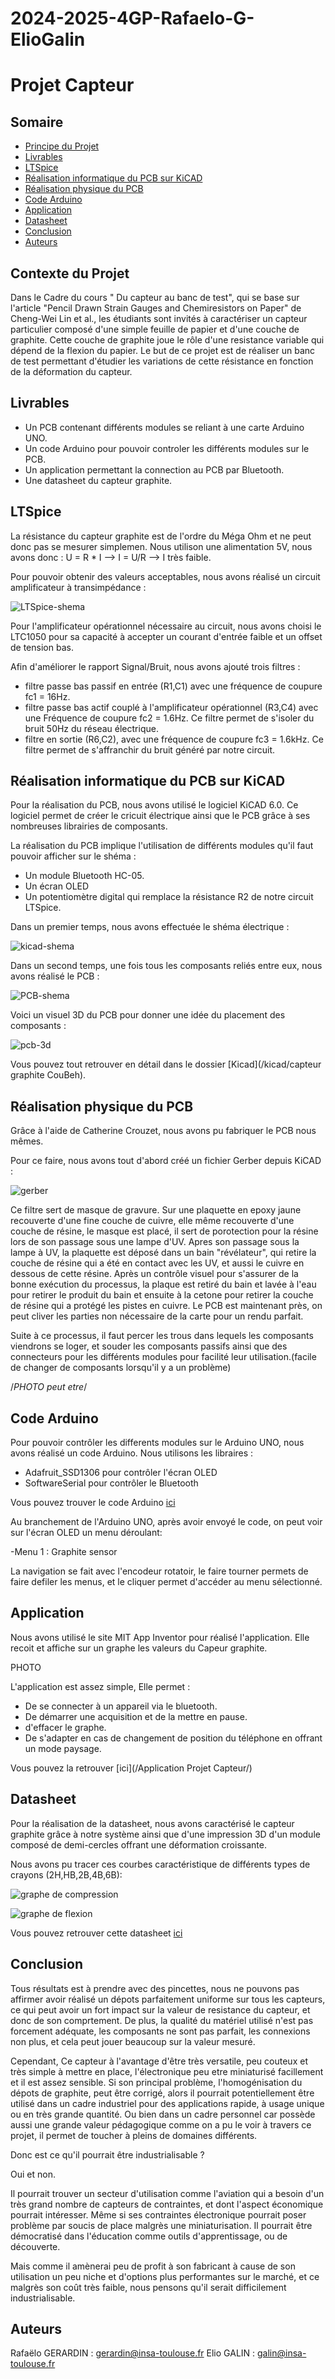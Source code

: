 # 2024-2025-4GP-Rafaelo-G-ElioGalin

# Projet Capteur

## Somaire

- [Principe du Projet](#principe-du-projet)
- [Livrables](#livrables)
- [LTSpice](#ltspice)
- [Réalisation informatique du PCB sur KiCAD](#Realisation-informatique-du-pcb-sur-kicad)
- [Réalisation physique du PCB](#Réalisation-physique-du-PCB)
- [Code Arduino](#code-arduino)
- [Application](#application)
- [Datasheet](#datasheet)
- [Conclusion](#conclusion)
- [Auteurs](#auteurs)


## Contexte du Projet
Dans le Cadre du cours " Du capteur au banc de test", qui se base sur l'article "Pencil Drawn Strain Gauges and Chemiresistors on Paper" de Cheng-Wei Lin et al., les étudiants sont invités à caractériser un capteur particulier composé d'une simple feuille de papier et d'une couche de graphite. Cette couche de graphite joue le rôle d'une resistance variable qui dépend de la flexion du papier. Le but de ce projet est de réaliser un banc de test permettant d'étudier les variations de cette résistance en fonction de la déformation du capteur.


## Livrables

- Un PCB contenant différents modules se reliant à une carte Arduino UNO.
- Un code Arduino pour pouvoir controler les différents modules sur le PCB.
- Un application permettant la connection au PCB par Bluetooth.
- Une datasheet du capteur graphite.


## LTSpice 

La résistance du capteur graphite est de l'ordre du Méga Ohm et ne peut donc pas se mesurer simplemen. Nous utilison une alimentation 5V, nous avons donc :
U = R * I --> I = U/R --> I très faible.

Pour pouvoir obtenir des valeurs acceptables, nous avons réalisé un circuit amplificateur à transimpédance : 

![LTSpice-shema](/Photos/Circuit-LTSpice.PNG)

Pour l'amplificateur opérationnel nécessaire au circuit, nous avons choisi le LTC1050 pour sa capacité à accepter un courant d'entrée faible et un offset de tension bas.

Afin d'améliorer le rapport Signal/Bruit, nous avons ajouté trois filtres : 

- filtre passe bas passif en entrée (R1,C1) avec une fréquence de coupure fc1 = 16Hz.
- filtre passe bas actif couplé à l'amplificateur opérationnel (R3,C4) avec une Fréquence de coupure fc2 = 1.6Hz. Ce filtre permet de s'isoler du bruit 50Hz du réseau électrique.
- filtre en sortie (R6,C2), avec une fréquence de coupure fc3 = 1.6kHz. Ce filtre permet de s'affranchir du bruit généré par notre circuit.


## Réalisation informatique du PCB sur KiCAD

Pour la réalisation du PCB, nous avons utilisé le logiciel KiCAD 6.0. Ce logiciel permet de créer le cricuit électrique ainsi que le PCB grâce à ses nombreuses librairies de composants.

La réalisation du PCB implique l'utilisation de différents modules qu'il faut pouvoir afficher sur le shéma : 

- Un module Bluetooth HC-05.
- Un écran OLED
- Un potentiomètre digital qui remplace la résistance R2 de notre circuit LTSpice.

Dans un premier temps, nous avons effectuée le shéma électrique : 

![kicad-shema](/Photos/Kicad-photo.png)

Dans un second temps, une fois tous les composants reliés entre eux, nous avons réalisé le PCB :

![PCB-shema](/Photos/PCB-Projet-Capteur.PNG)

Voici un visuel 3D du PCB pour donner une idée du placement des composants :

![pcb-3d](/Photos/Vue-3D-PCB.PNG)

Vous pouvez tout retrouver en détail dans le dossier [Kicad](/kicad/capteur graphite CouBeh).


## Réalisation physique du PCB

Grâce à l'aide de Catherine Crouzet, nous avons pu fabriquer le PCB nous mêmes.

Pour ce faire, nous avons tout d'abord créé un fichier Gerber depuis KiCAD :

![gerber](/Photos/Gerber.PNG)

Ce filtre sert de masque de gravure. Sur une plaquette en epoxy jaune recouverte d'une fine couche de cuivre, elle même recouverte d'une couche de résine, le masque est placé, il sert de porotection pour la résine lors de son passage sous une lampe d'UV. Apres son passage sous la lampe à UV, la plaquette est déposé dans un bain "révélateur", qui retire la couche de résine qui a été en contact avec les UV, et aussi le cuivre en dessous de cette résine. Après un contrôle visuel pour s'assurer de la bonne exécution du processus, la plaque est retiré du bain et lavée à l'eau pour retirer le produit du bain et ensuite à la cetone pour retirer la couche de résine qui a protégé les pistes en cuivre. Le PCB est maintenant près, on peut cliver les parties non nécessaire de la carte pour un rendu parfait.

Suite à ce processus, il faut percer les trous dans lequels les composants viendrons se loger, et souder les composants passifs ainsi que des connecteurs pour les différents modules pour facilité leur utilisation.(facile de changer de composants lorsqu'il y a un problème)

/*PHOTO peut etre*/

## Code Arduino

Pour pouvoir contrôler les differents modules sur le Arduino UNO, nous avons réalisé un code Arduino. Nous utilisons les libraires : 

- Adafruit_SSD1306 pour contrôler l'écran OLED
- SoftwareSerial pour contrôler le Bluetooth

Vous pouvez trouver le code Arduino [ici]()

Au branchement de l'Arduino UNO, après avoir envoyé le code, on peut voir sur l'écran OLED un menu déroulant:

-Menu 1 : Graphite sensor

La navigation se fait avec l'encodeur rotatoir, le faire tourner permets de faire defiler les menus, et le cliquer permet d'accéder au menu sélectionné.

## Application

Nous avons utilisé  le site MIT App Inventor pour réalisé l'application. Elle recoit et affiche sur un graphe les valeurs du Capeur graphite.

PHOTO

L'application est assez simple, Elle permet :
- De se connecter à un appareil via le bluetooth.
- De démarrer une acquisition et de la mettre en pause.
- d'effacer le graphe.
- De s'adapter en cas de changement de position du téléphone en offrant un mode paysage.

Vous pouvez la retrouver [ici](/Application Projet Capteur/)

## Datasheet

Pour la réalisation de la datasheet, nous avons caractérisé le capteur graphite grâce à notre système ainsi que d'une impression 3D d'un module composé de demi-cercles offrant une déformation croissante.

Nous avons pu tracer ces courbes caractéristique de différents types de crayons (2H,HB,2B,4B,6B): 

![graphe de compression](/Photos/Graphe-compression.PNG)

![graphe de flexion](/Photos/Graphe-Flexion.PNG)

Vous pouvez retrouver cette datasheet [ici](/Datasheet/)

## Conclusion

Tous résultats est à  prendre avec des pincettes, nous ne pouvons pas affirmer avoir réalisé un dépots parfaitement uniforme sur tous les capteurs, ce qui peut avoir un fort impact sur la valeur de resistance du capteur, et donc de son comprtement. De plus, la qualité du matériel utilisé n'est pas forcement adéquate, les composants ne sont pas parfait, les connexions non plus, et cela peut jouer beaucoup sur la valeur mesuré.

Cependant, Ce capteur à l'avantage d'être très versatile, peu couteux et très simple à mettre en place, l'électronique peu etre miniaturisé facillement et il est assez sensible. Si son principal problème, l'homogénisation du dépots de graphite, peut être corrigé, alors il pourrait potentiellement être utilisé dans un cadre industriel pour des applications rapide, à usage unique ou en très grande quantité.
Ou bien dans un cadre personnel car possède aussi une grande valeur pédagogique comme on a pu le voir à travers ce projet, il permet de toucher à pleins de domaines différents. 

Donc est ce qu'il pourrait être industrialisable ? 

Oui et non.

Il pourrait trouver un secteur d'utilisation comme l'aviation qui a besoin d'un très grand nombre de capteurs de contraintes, et dont l'aspect économique pourrait intéresser. Même si ses contraintes électronique pourrait poser problème par soucis de place malgrès une miniaturisation. 
Il pourrait être démocratisé dans l'éducation comme outils d'apprentissage, ou de découverte. 

Mais comme il amènerai peu de profit à son fabricant à cause de son utilisation un peu niche et d'options plus performantes sur le marché, et ce malgrès son coût très faible, nous pensons qu'il serait difficilement industrialisable. 

## Auteurs

Rafaëlo GERARDIN : <gerardin@insa-toulouse.fr>
Elio GALIN : <galin@insa-toulouse.fr>


